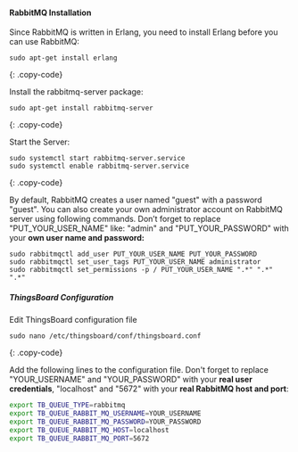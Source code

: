 #### RabbitMQ Installation

Since RabbitMQ is written in Erlang, you need to install Erlang before you can use RabbitMQ:

```text
sudo apt-get install erlang
```
{: .copy-code}

Install the rabbitmq-server package:

```text
sudo apt-get install rabbitmq-server
```
{: .copy-code}

Start the Server:

```text
sudo systemctl start rabbitmq-server.service
sudo systemctl enable rabbitmq-server.service
```
{: .copy-code}

By default, RabbitMQ creates a user named "guest" with a password "guest". 
You can also create your own administrator account on RabbitMQ server using following commands.
Don’t forget to replace "PUT_YOUR_USER_NAME" like: "admin" and "PUT_YOUR_PASSWORD" with your **own user name and password:**

```text
sudo rabbitmqctl add_user PUT_YOUR_USER_NAME PUT_YOUR_PASSWORD 
sudo rabbitmqctl set_user_tags PUT_YOUR_USER_NAME administrator
sudo rabbitmqctl set_permissions -p / PUT_YOUR_USER_NAME ".*" ".*" ".*"
```

##### ThingsBoard Configuration

Edit ThingsBoard configuration file

```text
sudo nano /etc/thingsboard/conf/thingsboard.conf
```
{: .copy-code}

Add the following lines to the configuration file. Don't forget to replace "YOUR_USERNAME" and "YOUR_PASSWORD" with your **real user credentials**, "localhost" and "5672" with your **real RabbitMQ host and port**:

```bash
export TB_QUEUE_TYPE=rabbitmq
export TB_QUEUE_RABBIT_MQ_USERNAME=YOUR_USERNAME
export TB_QUEUE_RABBIT_MQ_PASSWORD=YOUR_PASSWORD
export TB_QUEUE_RABBIT_MQ_HOST=localhost
export TB_QUEUE_RABBIT_MQ_PORT=5672
```